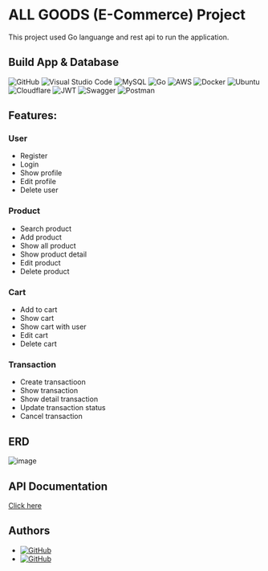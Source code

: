 # ALL GOODS (E-Commerce) Project
This project used Go languange and rest api to run the application.

## Build App & Database
![GitHub](https://img.shields.io/badge/github-%23121011.svg?style=for-the-badge&logo=github&logoColor=white)
![Visual Studio Code](https://img.shields.io/badge/Visual%20Studio%20Code-0078d7.svg?style=for-the-badge&logo=visual-studio-code&logoColor=white)
![MySQL](https://img.shields.io/badge/mysql-%2300f.svg?style=for-the-badge&logo=mysql&logoColor=white)
![Go](https://img.shields.io/badge/go-%2300ADD8.svg?style=for-the-badge&logo=go&logoColor=white)
![AWS](https://img.shields.io/badge/AWS-%23FF9900.svg?style=for-the-badge&logo=amazon-aws&logoColor=white)
![Docker](https://img.shields.io/badge/docker-%230db7ed.svg?style=for-the-badge&logo=docker&logoColor=white)
![Ubuntu](https://img.shields.io/badge/Ubuntu-E95420?style=for-the-badge&logo=ubuntu&logoColor=white)
![Cloudflare](https://img.shields.io/badge/Cloudflare-F38020?style=for-the-badge&logo=Cloudflare&logoColor=white)
![JWT](https://img.shields.io/badge/JWT-black?style=for-the-badge&logo=JSON%20web%20tokens)
![Swagger](https://img.shields.io/badge/-Swagger-%23Clojure?style=for-the-badge&logo=swagger&logoColor=white)
![Postman](https://img.shields.io/badge/Postman-FF6C37?style=for-the-badge&logo=postman&logoColor=white)

## Features:
### User
- Register
- Login
- Show profile
- Edit profile
- Delete user

### Product
- Search product
- Add product
- Show all product
- Show product detail
- Edit product
- Delete product

### Cart
- Add to cart
- Show cart
- Show cart with user
- Edit cart
- Delete cart

### Transaction
- Create transactioon
- Show transaction
- Show detail transaction
- Update transaction status
- Cancel transaction

## ERD
![image](https://user-images.githubusercontent.com/119381998/214802860-95ae127d-ad14-4aa0-8658-b680c01970bf.png)

## API Documentation
[Click here](https://app.swaggerhub.com/apis-docs/fauzilax/E-Commerce/1.0.0#/)

## Authors
- [![GitHub](https://img.shields.io/badge/fauzi-sofyan-%23121011.svg?style=for-the-badge&logo=github&logoColor=white)](https://github.com/fauzilax)
- [![GitHub](https://img.shields.io/badge/griffin-henry-%23121011.svg?style=for-the-badge&logo=github&logoColor=white)](https://github.com/kgriffinh)
